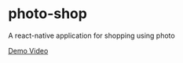 # photo-shop
A react-native application for shopping using photo

[Demo Video](https://drive.google.com/file/d/0B-hTIM3aG_oJZUZ2bmdRX1BGem8/view?usp=sharing)
